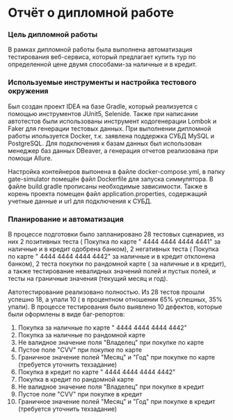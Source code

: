 # Отчёт о дипломной работе

### Цель дипломной работы 
В рамках дипломной работы была выполнена автоматизация тестирования веб-сервиса, который предлагает купить тур по определенной цене двумя способами-за наличные и в кредит.

### Используемые инструменты и настройка тестового окружения
Был создан проект IDEA на базе Gradle, который реализуется с помощью инструментов JUnit5, Selenide. Также при написании автотестов были использованы инструмент кодогенерации Lombok и  Faker для генерации тестовых данных.
При выполнении дипломной работы ипользуется Docker, т.к. заявлена поддержка СУБД MySQL и PostgreSQL.
Для подключения к базам данных был использован менеджер баз данных DBeaver, а генерация отчетов реализована при помощи Allure.

Настройка контейнеров выпонена в файле docker-compose.yml, в папку gate-simulator помещён файл Dockerfile для запуска симмулятора. В файле build.gradle прописаны необходимые зависимости. Также в корень проекта помещен файл application.properties, содержащий учетные данные и url для подключения к СУБД.

### Планирование и автоматизация

В процессе подготовки было запланировано 28 тестовых сценариев, из них 2 позитивных теста ( Покупка по карте " 4444 4444 4444 4441" за наличные и в кредит одобрена банком), 2 негативных теста ( Покупка по карте " 4444 4444 4444 4442" за наличные и в кредит отклонена банком), 2 теста покупки  по рандомной карте ( за наличные и в кредит), а также тестирование невалидных значений полей и пустых полей, и тесты на граничные значения (текущий месяц и год).

Автотестирование реализовано полностью.
Из 28 тестов прошли успешно 18, а упали 10 ( 
в процентном отношении 65% успешных, 35% упали). В процессе тестирования было выявлено 10 дефектов, которые были оформлены в виде баг-репортов:
1. Покупка за наличные по карте " 4444 4444 4444 4442" 
2. Покупка за наличные  по рандомной карте 
3. Не валидное значение поля "Владелец" при покупке по карте
4. Пустое поле "CVV" при покупке по карте
5. Граничное значение полей "Месяц" и "Год" при покупке по карте (требуется уточнить техзадание)
6. Покупка в кредит по карте " 4444 4444 4444 4442" 
7. Покупка в кредит по рандомной карте 
8. Не валидное значение поля "Владелец" при покупке в кредит
9. Пустое поле "CVV" при покупке в кредит
10. Граничное значение полей "Месяц" и "Год" при покупке в кредит (требуется уточнить техзадание)